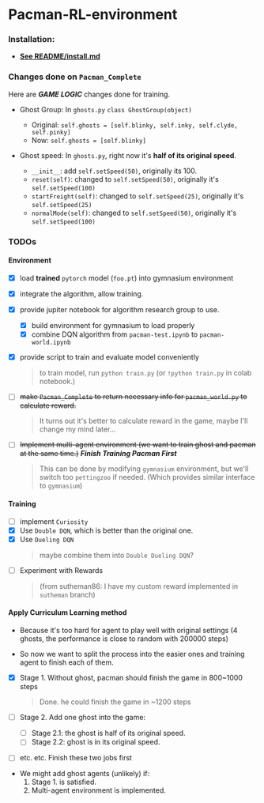 # Pacman-RL-environment

### Installation:  
* **[See README/install.md](./README/INSTALL.md)**

### Changes done on `Pacman_Complete`

Here are ***GAME LOGIC*** changes done for training.

* Ghost Group: In `ghosts.py` `class GhostGroup(object)`
    * Original: `self.ghosts = [self.blinky, self.inky, self.clyde, self.pinky]`
    * Now: `self.ghosts = [self.blinky]`

* Ghost speed: In `ghosts.py`, right now it's **half of its original speed**.
    * `__init__`: add `self.setSpeed(50)`, originally its 100.
    * `reset(self)`: changed to `self.setSpeed(50)`, originally it's `self.setSpeed(100)`
    * `startFreight(self)`: changed to `self.setSpeed(25)`, originally it's `self.setSpeed(25)`
    * `normalMode(self)`: changed to `self.setSpeed(50)`, originally it's `self.setSpeed(100)`



### TODOs

#### Environment

- [X] load **trained** `pytorch` model (`foo.pt`) into gymnasium environment
- [x] integrate the algorithm, allow training.
- [x] provide jupiter notebook for algorithm research group to use.
    - [x] build environment for gymnasium to load properly
    - [x] combine DQN algorithm from `pacman-test.ipynb` to `pacman-world.ipynb`
- [x] provide script to train and evaluate model conveniently
    > to train model, run `python train.py` (or `!python train.py` in colab notebook.)
- [ ] ~~make `Pacman_Complete` to return necessary info for `pacman_world.py` to calculate reward.~~
    > It turns out it's better to calculate reward in the game, maybe I'll change my mind later...
    
- [ ] ~~Implement multi-agent environment (we want to train ghost and pacman at the same time.)~~ ***Finish Training Pacman First***
    > This can be done by modifying `gymnasium` environment, but we'll switch too `pettingzoo` if needed. (Which provides similar interface to `gymnasium`)

#### Training

- [ ] implement `Curiosity`
- [x] Use `Double DQN`, which is better than the original one.
- [x] Use `Dueling DQN`
    > maybe combine them into `Double Dueling DQN`?
- [ ] Experiment with Rewards
    > (from sutheman86: I have my custom reward implemented in `sutheman` branch)

#### Apply Curriculum Learning method
    
* Because it's too hard for agent to play well with original settings (4 ghosts, the performance is close to random with 200000 steps)

* So now we want to split the process into the easier ones and training agent to finish each of them.

- [x] Stage 1. Without ghost, pacman should finish the game in 800~1000 steps
    > Done. he could finish the game in ~1200 steps

- [ ] Stage 2. Add one ghost into the game:
    - [ ] Stage 2.1: the ghost is half of its original speed.
    - [ ] Stage 2.2: ghost is in its original speed.

- [ ] etc. etc. Finish these two jobs first

* We might add ghost agents (unlikely) if:
    1. Stage 1. is satisfied.
    2. Multi-agent environment is implemented.
